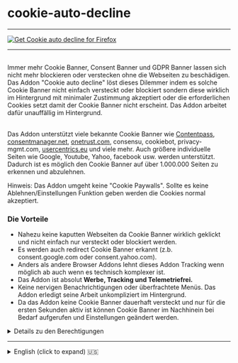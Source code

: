 # cookie-auto-decline

***

<a href="https://addons.mozilla.org/de/firefox/addon/cookie-auto-decline/"><img src="https://user-images.githubusercontent.com/585534/107280546-7b9b2a00-6a26-11eb-8f9f-f95932f4bfec.png" alt="Get Cookie auto decline for Firefox"></a>

***

  <br>
Immer mehr Cookie Banner, Consent Banner und GDPR Banner lassen sich nicht mehr blockieren oder verstecken ohne die Webseiten zu beschädigen. Das Addon "Cookie auto decline" löst dieses Dilemmer indem es solche Cookie Banner nicht einfach versteckt oder blockiert sondern diese wirklich im Hintergrund mit minimaler Zustimmung akzeptiert oder die erforderlichen Cookies setzt damit der Cookie Banner nicht erscheint. Das Addon arbeitet dafür unauffällig im Hintergrund.<br><br>

Das Addon unterstützt viele bekannte Cookie Banner wie [Contentpass](https://www.contentpass.net/de), [consentmanager.net](https://www.consentmanager.net/), [onetrust.com](https://www.onetrust.com/), consensu, cookiebot, privacy-mgmt.com, [usercentrics.eu](https://usercentrics.com/) und viele mehr. Auch größere individuelle Seiten wie Google, Youtube, Yahoo, facebook usw. werden unterstützt. Dadurch ist es möglich den Cookie Banner auf über 1.000.000 Seiten zu erkennen und abzulehnen.<br>

Hinweis: Das Addon umgeht keine "Cookie Paywalls". Sollte es keine Ablehnen/Einstellungen Funktion geben werden die Cookies normal akzeptiert.

<h3>Die Vorteile</h3>
<ul>
  <li>Nahezu keine kaputten Webseiten da Cookie Banner wirklich geklickt und nicht einfach nur versteckt oder blockiert werden.</li>
  <li>Es werden auch redirect Cookie Banner erkannt (z.b. consent.google.com oder consent.yahoo.com).</li>
  <li>Anders als andere Browser Addons lehnt dieses Addon Tracking wenn möglich ab auch wenn es technisch komplexer ist.</li>
  <li>Das Addon ist absolut <b>Werbe, Tracking und Telemetriefrei.</b></li>
  <li>Keine nervigen Benachrichtigungen oder überfrachtete Menüs. Das Addon erledigt seine Arbeit unkompliziert im Hintergrund.</li>
  <li>Da das Addon keine Cookie Banner dauerhaft versteckt und nur für die ersten Sekunden aktiv ist können Cookie Banner im Nachhinein bei Bedarf aufgerufen und Einstellungen geändert werden.</li>
</ul>
<details>
  <summary>Details zu den Berechtigungen</summary>
  <ul>
    <li><b>host_permissions all_urls</b> wird benötigt damit das Addon auf das HTML der Webseite zugreifen kann. Dies wird benötigt um Cookie Banner zu finden und zu klicken sowie Cookies zu setzen.</li>
    <li><b>activeTab</b> wird benötigt damit das Addon zwischen dem Content Script (der Script der direkt auf der Webseite ausgeführt wird) und dem Popup Script (der Script der im Popup läuft sobald man ihn öffnet) kommunizieren kann. Dies wird benötigt um den Cookie Banner Status zu übermitteln (z.b. Cookie Banner gefunden? Ja/Nein). </li>
    <li><b>storage</b> wird benötigt um Nutzereinstellungen zu speichern (z.b. ob das Addon auf der Webseite vom Nutzer deaktiviert wurde). Bei der deinstallation des Addons werden die Daten vom Browser gelöscht.</li>
  </ul>
  
</details>
<hr>

<details>
  <summary>English (click to expand) 🇺🇸</summary>
  <br>
  More and more cookie banner, consent banner and GDPR banner can't be blocked or hidden without breaking the website. The Addon "Cookie auto decline" solving the problem by clicking the button or setting the required cookie so the banner doesn't appear. The addon works in the background without the need of further interaction.<br><br>
  
  The addon supports many cookie banner scripts like [Contentpass](https://www.contentpass.net/de), [consentmanager.net](https://www.consentmanager.net/), [onetrust.com](https://onetrust.com/), consensu, cookiebot, privacy-mgmt.com, [usercentrics.eu](https://usercentrics.com/) and more. Also self made cookie banner on bigger sites like on Google, Youtube, Yahoo or Facebook are supported. With this its possible to detect and decline the cookie banner on over 1.000.000 websites.<br>

Note: The addon doesn't circumvent "Cookie banner paywalls". When there is no decline or settings button the addon will click the accept button.

<h3>The advantages</h3>
<ul>
  <li>Nearly no broken pages because the cookie banner getting clicked, not just hidden or blocked.</li>
  <li>It also works with redirect cookie banner (like consent.google.com oder consent.yahoo.com).</li>
  <li>The addon trying to decline tracking even when its more complex.</li>
  <li>There are <b>no ads, no tracking und no Telemetry</b> at all.</li>
  <li>No annoying annoyances or heavy settings menus. The addon works in the background.</li>
  <li>The addon is only for a few seconds active so cookie banner settings can be changed after this (like enabling third-party videoplayer).</li>
</ul>

<details>
  <summary>permission details</summary>
  <ul>
    <li><b>host_permissions all_urls</b> is needed for the addon to be able to access the website HTML code to be able to find and click cookie banner and placing cookies.</li>
    <li><b>activeTab</b> is needed to communicate between the content script (the script which runs on the website) and the popup script (the script which runs inside the popup when a user opens it). This is needed to display the cookie banner info (like cookie banner found? yes/no).</li>
    <li><b>storage</b> is needed to save the user settings (example: On which sites the addon got disabled by the user). When the addon getting uninstalled the saved data getting deleted by the browser.</li>
  </ul>
</details>

Link to the firefox addon (english): https://addons.mozilla.org/en-US/firefox/addon/cookie-auto-decline/
</details>
